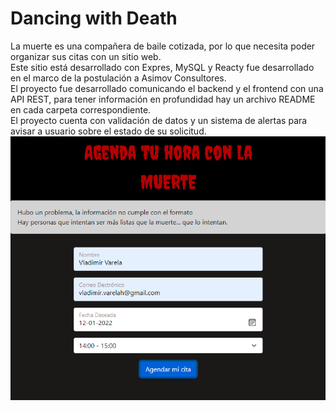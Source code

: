 # Dancing with Death
La muerte es una compañera de baile cotizada, por lo que necesita poder organizar sus citas con un sitio web.  
Este sitio está desarrollado con Expres, MySQL y Reacty fue desarrollado en el marco de la postulación a Asimov Consultores.  
El proyecto fue desarrollado comunicando el backend y el frontend con una API REST, para tener información en profundidad hay un archivo README en cada carpeta correspondiente.  
El proyecto cuenta con validación de datos y un sistema de alertas para avisar a usuario sobre el estado de su solicitud. 
![Vista de Ejemplo](https://github.com/VladimirVarelaH/Asimov/blob/main/documentation_assets/vista_ejemplo.png)